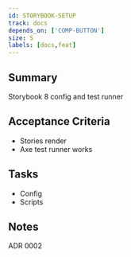```yaml
---
id: STORYBOOK-SETUP
track: docs
depends_on: ['COMP-BUTTON']
size: S
labels: [docs,feat]
---
```


## Summary
Storybook 8 config and test runner

## Acceptance Criteria
- Stories render
- Axe test runner works

## Tasks
- Config
- Scripts

## Notes
ADR 0002
